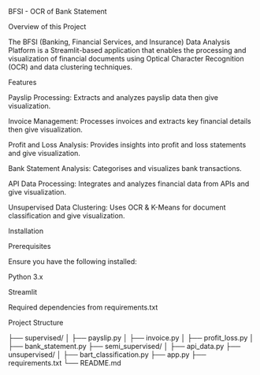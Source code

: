 BFSI - OCR of Bank Statement 

Overview of this Project

The BFSI (Banking, Financial Services, and Insurance) Data Analysis Platform is a Streamlit-based application that enables the processing and visualization of financial documents using Optical Character Recognition (OCR) and data clustering techniques.

Features

Payslip Processing: Extracts and analyzes payslip data then give visualization.

Invoice Management: Processes invoices and extracts key financial details then give visualization.

Profit and Loss Analysis: Provides insights into profit and loss statements and give visualization.

Bank Statement Analysis: Categorises and visualizes bank transactions.

API Data Processing: Integrates and analyzes financial data from APIs and give visualization.

Unsupervised Data Clustering: Uses OCR & K-Means for document classification  and give visualization.


Installation

Prerequisites

Ensure you have the following installed:

Python 3.x

Streamlit

Required dependencies from requirements.txt


Project Structure

├── supervised/
│   ├── payslip.py
│   ├── invoice.py
│   ├── profit_loss.py
│   ├── bank_statement.py
├── semi_supervised/
│   ├── api_data.py
├── unsupervised/
│   ├── bart_classification.py
├── app.py
├── requirements.txt
└── README.md
